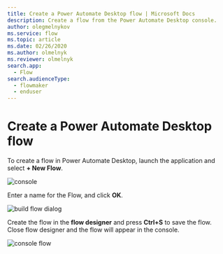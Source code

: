 ```yaml
---
title: Create a Power Automate Desktop flow | Microsoft Docs
description: Create a flow from the Power Automate Desktop console.
author: olegmelnykov
ms.service: flow
ms.topic: article
ms.date: 02/26/2020
ms.author: olmelnyk
ms.reviewer: olmelnyk
search.app: 
  - Flow
search.audienceType: 
  - flowmaker
  - enduser
---
```


# Create a Power Automate Desktop flow

To create a flow in Power Automate Desktop, launch the application and select **+ New Flow**.

![console](\media\create-flow-console\console.png)

Enter a name for the Flow, and click **OK**.

![build flow dialog](\media\create-flow-console\build-flow-dialog.png)

Create the flow in the **flow designer** and press **Ctrl+S** to save the flow. Close flow designer and the flow will appear in the console.

![console flow](\media\create-flow-console\console-flow.png)
